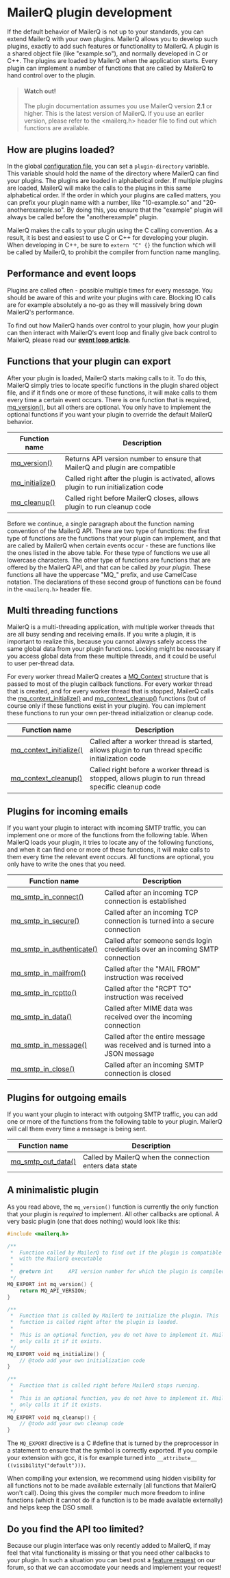 # MailerQ plugin development

If the default behavior of MailerQ is not up to your standards, you can extend MailerQ with your own plugins. MailerQ allows you to develop such plugins, exactly to add such features or functionality to MailerQ. A plugin is a shared object file (like "example.so"), and normally developed in C or C++. The plugins are loaded by MailerQ when the application starts. Every plugin can implement a number of functions that are called by MailerQ to hand control over to the plugin.

> #### Watch out!
> The plugin documentation assumes you use MailerQ version **2.1** or higher. This is the latest version of MailerQ. If you use an earlier version, please refer to the <mailerq.h> header file to find out which functions are available.

## How are plugins loaded?

In the global [configuration file](copernica-docs:Mailerq/configuration#Plugins), you can set a `plugin-directory` variable. This variable should hold the name of the directory where MailerQ can find your plugins. The plugins are loaded in alphabetical order. If multiple plugins are loaded, MailerQ will make the calls to the plugins in this same alphabetical order. If the order in which your plugins are called matters, you can prefix your plugin name with a number, like "10-example.so" and "20-anotherexample.so". By doing this, you ensure that the "example" plugin will always be called before the "anotherexample" plugin.

MailerQ makes the calls to your plugin using the C calling convention. As a result, it is best and easiest to use C or C++ for developing your plugin. When developing in C++, be sure to `extern "C" {}` the function which will be called by MailerQ, to prohibit the compiler from function name mangling.

## Performance and event loops

Plugins are called often - possible multiple times for every message. You should be aware of this and write your plugins with care. Blocking IO calls are for example absolutely a no-go as they will massively bring down MailerQ's performance.

To find out how MailerQ hands over control to your plugin, how your plugin can then interact with MailerQ's event loop and finally give back control to MailerQ, please read our **[event loop article](copernica-docs:Mailerq/eventloop)**.

## Functions that your plugin can export

After your plugin is loaded, MailerQ starts making calls to it. To do this, MailerQ simply tries to locate specific functions in the plugin shared object file, and if it finds one or more of these functions, it will make calls to them every time a certain event occurs. There is one function that is required, [mq_version()](copernica-docs:Mailerq/mq_version), but all others are optional. You only have to implement the optional functions if you want your plugin to override the default MailerQ behavior.

| Function name                                   | Description                                                                          |
|-------------------------------------------------|--------------------------------------------------------------------------------------|
| [mq_version()](copernica-docs:Mailerq/mq_version)       | Returns API version number to ensure that MailerQ and plugin are compatible          |
| [mq_initialize()](copernica-docs:Mailerq/mq_initialize) | Called right after the plugin is activated, allows plugin to run initialization code |
| [mq_cleanup()](copernica-docs:Mailerq/mq_cleanup)       | Called right before MailerQ closes, allows plugin to run cleanup code                |


Before we continue, a single paragraph about the function naming convention of the MailerQ API. There are two type of functions: the first type of functions are the functions that your plugin can implement, and that are called by MailerQ when certain events occur - these are functions like the ones listed in the above table. For these type of functions we use all lowercase characters. The other type of functions are functions that are offered by the MailerQ API, and that can be called _by your plugin_. These functions all have the uppercase "MQ_" prefix, and use CamelCase notation. The declarations of these second group of functions can be found in the `<mailerq.h>` header file.

## Multi threading functions

MailerQ is a multi-threading application, with multiple worker threads that are all busy sending and receiving emails. If you write a plugin, it is important to realize this, because you cannot always safely access the same global data from your plugin functions. Locking might be necessary if you access global data from these multiple threads, and it could be useful to user per-thread data.

For every worker thread MailerQ creates a [MQ_Context](copernica-docs:Mailerq/mq_context) structure that is passed to most of the plugin callback functions. For every worker thread that is created, and for every worker thread that is stopped, MailerQ calls the [mq_context_initialize()](copernica-docs:Mailerq/mq_context_initialize) and [mq_context_cleanup()](copernica-docs:Mailerq/mq_context_cleanup) functions (but of course only if these functions exist in your plugin). You can implement these functions to run your own per-thread initialization or cleanup code.

| Function name                                                   | Description                                                                                       |
|-----------------------------------------------------------------|---------------------------------------------------------------------------------------------------|
| [mq_context_initialize()](copernica-docs:Mailerq/mq_context_initialize) | Called after a worker thread is started, allows plugin to run thread specific initialization code |
| [mq_context_cleanup()](copernica-docs:Mailerq/mq_context_cleanup)       | Called right before a worker thread is stopped, allows plugin to run thread specific cleanup code |



## Plugins for incoming emails

If you want your plugin to interact with incoming SMTP traffic, you can implement one or more of the functions from the following table. When MailerQ loads your plugin, it tries to locate any of the following functions, and when it can find one or more of these functions, it will make calls to them every time the relevant event occurs. All functions are optional, you only have to write the ones that you need.

| Function name                                                       | Description                                                                    |
|---------------------------------------------------------------------|--------------------------------------------------------------------------------|
| [mq_smtp_in_connect()](copernica-docs:Mailerq/mq_smtp_in_connect)           | Called after an incoming TCP connection is established                         |
| [mq_smtp_in_secure()](copernica-docs:Mailerq/mq_smtp_in_secure)             | Called after an incoming TCP connection is turned into a secure connection     |
| [mq_smtp_in_authenticate()](copernica-docs:Mailerq/mq_smtp_in_authenticate) | Called after someone sends login credentials over an incoming SMTP connection  |
| [mq_smtp_in_mailfrom()](copernica-docs:Mailerq/mq_smtp_in_mailfrom)         | Called after the "MAIL FROM" instruction was received                          |
| [mq_smtp_in_rcptto()](copernica-docs:Mailerq/mq_smtp_in_rcptto)             | Called after the "RCPT TO" instruction was received                            |
| [mq_smtp_in_data()](copernica-docs:Mailerq/mq_smtp_in_data)                 | Called after MIME data was received over the incoming connection               |
| [mq_smtp_in_message()](copernica-docs:Mailerq/mq_smtp_in_message)           | Called after the entire message was received and is turned into a JSON message |
| [mq_smtp_in_close()](copernica-docs:Mailerq/mq_smtp_in_close)               | Called after an incoming SMTP connection is closed                             |

## Plugins for outgoing emails

If you want your plugin to interact with outgoing SMTP traffic, you can add one or more of the functions from the following table to your plugin. MailerQ will call them every time a message is being sent.

| Function name                                         | Description                                             |
|-------------------------------------------------------|---------------------------------------------------------|
| [mq_smtp_out_data()](copernica-docs:Mailerq/mq_smtp_out_data) | Called by MailerQ when the connection enters data state |


## A minimalistic plugin

As you read above, the `mq_version()` function is currently the only function that your plugin is _required_ to implement. All other callbacks are optional. A very basic plugin (one that does nothing) would look like this:

```cpp
#include <mailerq.h>

/**
 *  Function called by MailerQ to find out if the plugin is compatible
 *  with the MailerQ executable
 *
 *  @return int     API version number for which the plugin is compiled
 */
MQ_EXPORT int mq_version() {
    return MQ_API_VERSION;
}

/**
 *  Function that is called by MailerQ to initialize the plugin. This
 *  function is called right after the plugin is loaded.
 *
 *  This is an optional function, you do not have to implement it. MailerQ
 *  only calls it if it exists.
 */
MQ_EXPORT void mq_initialize() {
    // @todo add your own initialization code
}

/**
 *  Function that is called right before MailerQ stops running.
 *
 *  This is an optional function, you do not have to implement it. MailerQ
 *  only calls it if it exists.
 */
MQ_EXPORT void mq_cleanup() {
    // @todo add your own cleanup code
}
```

The `MQ_EXPORT` directive is a C #define that is turned by the preprocessor in a statement to ensure that the symbol is correctly exported. If you compile your extension with gcc, it is for example turned into `__attribute__ ((visibility("default")))`.

When compiling your extension, we recommend using hidden visibility for all functions not to be made available externally (all functions that MailerQ won't call). Doing this gives the compiler much more freedom to inline functions (which it cannot do if a function is to be made available externally) and helps keep the DSO small.

## Do you find the API too limited?

Because our plugin interface was only recently added to MailerQ, if may feel that vital functionality is missing or that you need other callbacks to your plugin. In such a situation you can best post a [feature request](/forum/category/50) on our forum, so that we can accomodate your needs and implement your request!
